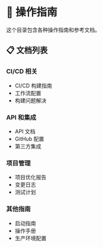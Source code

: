 # 📖 操作指南

这个目录包含各种操作指南和参考文档。

## 📋 文档列表

### CI/CD 相关
- CI/CD 构建指南
- 工作流配置
- 构建问题解决

### API 和集成
- API 文档
- GitHub 配置
- 第三方集成

### 项目管理
- 项目优化报告
- 变更日志
- 测试计划

### 其他指南
- 启动指南
- 操作手册
- 生产环境配置
